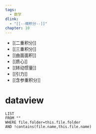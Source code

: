 ```yaml
---
tags:
  - 数学
dlink:
  - "[[--微积分--]]"
chapter: 10
---
```

- [[二重积分]]
- [[三重积分]]
- [[曲面面积]]
- [[质心]]
- [[转动惯量]]
- [[引力]]
- [[含参重积分]]

# dataview
```dataview
LIST
FROM ""
WHERE file.folder=this.file.folder
AND !contains(file.name,this.file.name)
```